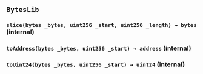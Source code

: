 ## `BytesLib`






### `slice(bytes _bytes, uint256 _start, uint256 _length) → bytes` (internal)





### `toAddress(bytes _bytes, uint256 _start) → address` (internal)





### `toUint24(bytes _bytes, uint256 _start) → uint24` (internal)






